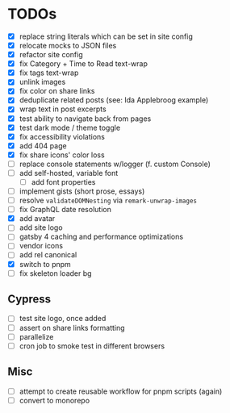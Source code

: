 # TODOs

- [x] replace string literals which can be set in site config
- [x] relocate mocks to JSON files
- [x] refactor site config
- [x] fix Category + Time to Read text-wrap
- [x] fix tags text-wrap
- [x] unlink images
- [x] fix color on share links
- [x] deduplicate related posts (see: Ida Applebroog example)
- [x] wrap text in post excerpts
- [x] test ability to navigate back from pages
- [x] test dark mode / theme toggle
- [x] fix accessibility violations
- [x] add 404 page <!-- I'd rather redirect at the server -->
- [x] fix share icons' color loss
- [ ] replace console statements w/logger (f. custom Console)
- [ ] add self-hosted, variable font
  - [ ] add font properties
- [ ] implement gists (short prose, essays)
- [ ] resolve `validateDOMNesting` via `remark-unwrap-images`
- [ ] fix GraphQL date resolution
- [x] add avatar
- [ ] add site logo
- [ ] gatsby 4 caching and performance optimizations
- [ ] vendor icons
- [ ] add rel canonical
- [x] switch to pnpm
- [ ] fix skeleton loader bg

## Cypress

- [ ] test site logo, once added
- [ ] assert on share links formatting
- [ ] parallelize
- [ ] cron job to smoke test in different browsers

## Misc

- [ ] attempt to create reusable workflow for pnpm scripts (again)
- [ ] convert to monorepo
